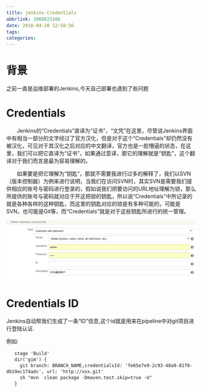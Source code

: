 ```yaml
---
title: jenkins-Credentials
abbrlink: 2068823166
date: 2018-04-20 12:58:56
tags:
categories:
---
```

# 背景
之前一直是运维部署的Jenkins,今天自己部署也遇到了些问题

# Credentials
  Jenkins的“Credentials”直译为“证书”，“文凭”在这里，尽管说Jenkins界面中有相当一部分的文字经过了官方汉化，但是对于这个“Credentials”却仍然没有被汉化，可见对于其汉化之后对应的中文翻译，官方也是一脸懵逼的状态，在这里，我们可以把它直译为“证书”，如果通过意译，那它的理解就是“钥匙”，这个翻译对于我们而言是最为容易理解的。

  如果要是把它理解为“钥匙”，那就不需要我进行过多的解释了，我们以SVN（版本控制器）为例来进行说明，当我们在访问SVN时，其实SVN是需要我们提供相应的账号与密码进行登录的，假如说我们把要访问的URL地址理解为锁，那么所提供的账号与密码就对应于开这把锁的钥匙，所以说“Credentials”中所记录的就是各种各样的这种钥匙，而这里的钥匙对应的锁是有多种可能的，可能是SVN，也可能是Git等，而“Credentials”就是对于这些钥匙所进行的统一管理。
  
  
![upload successful](/images/pasted-157.png)


# Credentials ID
Jenkins自动帮我们生成了一条“ID”信息,这个id就是用来在pipeline中对git项目进行登陆认证.

例如:
```
   stage 'Build'
   dir('gim') {
     git branch: BRANCH_NAME,credentialsId: 'fe65e7e9-2c93-48a9-81f8-db19ec174adc', url: 'http://xxx.git'
     sh "mvn  clean package -Dmaven.test.skip=true -U"
   }
```